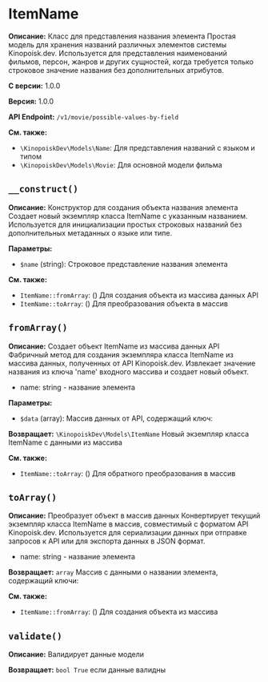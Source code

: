 # ItemName

**Описание:** Класс для представления названия элемента
Простая модель для хранения названий различных элементов системы
Kinopoisk.dev. Используется для представления наименований фильмов,
персон, жанров и других сущностей, когда требуется только строковое
значение названия без дополнительных атрибутов.

**С версии:** 1.0.0

**Версия:** 1.0.0

**API Endpoint:** `/v1/movie/possible-values-by-field`

**См. также:**

* `\KinopoiskDev\Models\Name`: Для представления названий с языком и типом
* `\KinopoiskDev\Models\Movie`: Для основной модели фильма

## `__construct()`

**Описание:** Конструктор для создания объекта названия элемента
Создает новый экземпляр класса ItemName с указанным названием.
Используется для инициализации простых строковых названий без
дополнительных метаданных о языке или типе.

**Параметры:**

* `$name` (string): Строковое представление названия элемента

**См. также:**

* `ItemName::fromArray`: () Для создания объекта из массива данных API
* `ItemName::toArray`: () Для преобразования объекта в массив

## `fromArray()`

**Описание:** Создает объект ItemName из массива данных API
Фабричный метод для создания экземпляра класса ItemName из массива
данных, полученных от API Kinopoisk.dev. Извлекает значение названия
из ключа 'name' входного массива и создает новый объект.
- name: string - название элемента

**Параметры:**

* `$data` (array): Массив данных от API, содержащий ключ:

**Возвращает:** `\KinopoiskDev\Models\ItemName` Новый экземпляр класса ItemName с данными из массива

**См. также:**

* `ItemName::toArray`: () Для обратного преобразования в массив

## `toArray()`

**Описание:** Преобразует объект в массив данных
Конвертирует текущий экземпляр класса ItemName в массив,
совместимый с форматом API Kinopoisk.dev. Используется для
сериализации данных при отправке запросов к API или для
экспорта данных в JSON формат.
- name: string - название элемента

**Возвращает:** `array` Массив с данными о названии элемента, содержащий ключи:

**См. также:**

* `ItemName::fromArray`: () Для создания объекта из массива

## `validate()`

**Описание:** Валидирует данные модели

**Возвращает:** `bool True` если данные валидны

